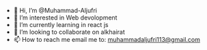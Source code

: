 - 👋 Hi, I’m @Muhammad-Aljufri
- 👀 I’m interested in Web devolopment
- 🌱 I’m currently learning in react js
- 💞️ I’m looking to collaborate on alkhairat
- 📫 How to reach me email me to: muhammadaljufri113@gmail.com

<!---
Muhammad-Aljufri/Muhammad-Aljufri is a ✨ special ✨ repository because its `README.md` (this file) appears on your GitHub profile.
You can click the Preview link to take a look at your changes.
--->
